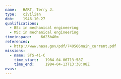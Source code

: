 ```yaml
---
name:	HART, Terry J.
type:	civilian
dob:	1946-10-27
qualifications:
  - BSc in mechanical engineering
  - MSc in mechanical engineering
timeinspace:	6d23h40m
references:
  - http://www.nasa.gov/pdf/740566main_current.pdf
missions:
  - name: STS-41-C
    time_start:   1984-04-06T13:58Z
    time_end:     1984-04-13T13:38:08Z
evas:
---
```

